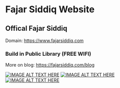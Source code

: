 # Fajar Siddiq Website

## Offical Fajar Siddiq 

Domain: https://www.fajarsiddiq.com

### Build in Public Library (FREE WIFI)
More on blog: https://fajarsiddiq.com/blog

[![IMAGE ALT TEXT HERE](http://img.youtube.com/vi/kKM43k0J5Do/0.jpg)](http://www.youtube.com/watch?v=kKM43k0J5Do)
[![IMAGE ALT TEXT HERE](http://img.youtube.com/vi/7eVT3jTkjos/0.jpg)](http://www.youtube.com/watch?v=7eVT3jTkjos)
[![IMAGE ALT TEXT HERE](http://img.youtube.com/vi/sWtenKc27XE/0.jpg)](http://www.youtube.com/watch?v=sWtenKc27XE)

